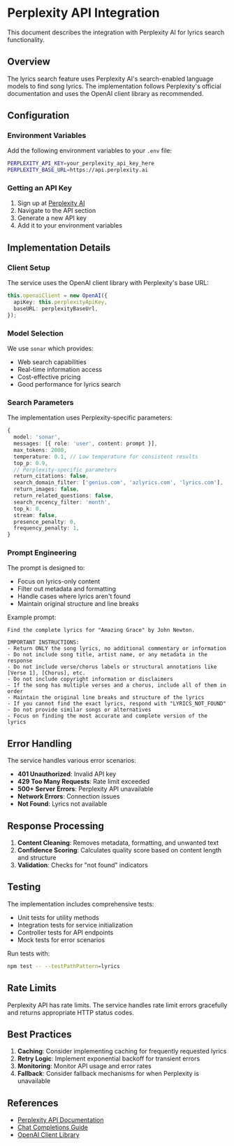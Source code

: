 # Perplexity API Integration

This document describes the integration with Perplexity AI for lyrics search functionality.

## Overview

The lyrics search feature uses Perplexity AI's search-enabled language models to find song lyrics. The implementation follows Perplexity's official documentation and uses the OpenAI client library as recommended.

## Configuration

### Environment Variables

Add the following environment variables to your `.env` file:

```bash
PERPLEXITY_API_KEY=your_perplexity_api_key_here
PERPLEXITY_BASE_URL=https://api.perplexity.ai
```

### Getting an API Key

1. Sign up at [Perplexity AI](https://www.perplexity.ai/)
2. Navigate to the API section
3. Generate a new API key
4. Add it to your environment variables

## Implementation Details

### Client Setup

The service uses the OpenAI client library with Perplexity's base URL:

```typescript
this.openaiClient = new OpenAI({
  apiKey: this.perplexityApiKey,
  baseURL: perplexityBaseUrl,
});
```

### Model Selection

We use `sonar` which provides:
- Web search capabilities
- Real-time information access
- Cost-effective pricing
- Good performance for lyrics search

### Search Parameters

The implementation uses Perplexity-specific parameters:

```typescript
{
  model: 'sonar',
  messages: [{ role: 'user', content: prompt }],
  max_tokens: 2000,
  temperature: 0.1, // Low temperature for consistent results
  top_p: 0.9,
  // Perplexity-specific parameters
  return_citations: false,
  search_domain_filter: ['genius.com', 'azlyrics.com', 'lyrics.com'],
  return_images: false,
  return_related_questions: false,
  search_recency_filter: 'month',
  top_k: 0,
  stream: false,
  presence_penalty: 0,
  frequency_penalty: 1,
}
```

### Prompt Engineering

The prompt is designed to:
- Focus on lyrics-only content
- Filter out metadata and formatting
- Handle cases where lyrics aren't found
- Maintain original structure and line breaks

Example prompt:
```
Find the complete lyrics for "Amazing Grace" by John Newton.

IMPORTANT INSTRUCTIONS:
- Return ONLY the song lyrics, no additional commentary or information
- Do not include song title, artist name, or any metadata in the response
- Do not include verse/chorus labels or structural annotations like [Verse 1], [Chorus], etc.
- Do not include copyright information or disclaimers
- If the song has multiple verses and a chorus, include all of them in order
- Maintain the original line breaks and structure of the lyrics
- If you cannot find the exact lyrics, respond with "LYRICS_NOT_FOUND"
- Do not provide similar songs or alternatives
- Focus on finding the most accurate and complete version of the lyrics
```

## Error Handling

The service handles various error scenarios:

- **401 Unauthorized**: Invalid API key
- **429 Too Many Requests**: Rate limit exceeded
- **500+ Server Errors**: Perplexity API unavailable
- **Network Errors**: Connection issues
- **Not Found**: Lyrics not available

## Response Processing

1. **Content Cleaning**: Removes metadata, formatting, and unwanted text
2. **Confidence Scoring**: Calculates quality score based on content length and structure
3. **Validation**: Checks for "not found" indicators

## Testing

The implementation includes comprehensive tests:

- Unit tests for utility methods
- Integration tests for service initialization
- Controller tests for API endpoints
- Mock tests for error scenarios

Run tests with:
```bash
npm test -- --testPathPattern=lyrics
```

## Rate Limits

Perplexity API has rate limits. The service handles rate limit errors gracefully and returns appropriate HTTP status codes.

## Best Practices

1. **Caching**: Consider implementing caching for frequently requested lyrics
2. **Retry Logic**: Implement exponential backoff for transient errors
3. **Monitoring**: Monitor API usage and error rates
4. **Fallback**: Consider fallback mechanisms for when Perplexity is unavailable

## References

- [Perplexity API Documentation](https://docs.perplexity.ai/)
- [Chat Completions Guide](https://docs.perplexity.ai/guides/chat-completions-guide)
- [OpenAI Client Library](https://github.com/openai/openai-node)